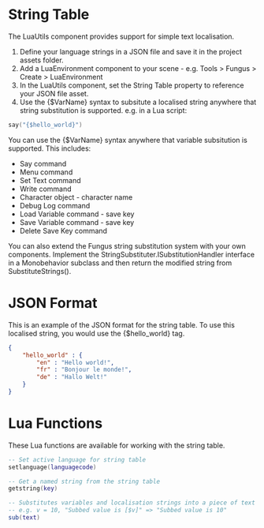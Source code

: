 # String Table

The LuaUtils component provides support for simple text localisation.

1. Define your language strings in a JSON file and save it in the project assets folder.
2. Add a LuaEnvironment component to your scene - e.g. Tools > Fungus > Create > LuaEnvironment 
3. In the LuaUtils component, set the String Table property to reference your JSON file asset.
4. Use the {$VarName} syntax to subsitute a localised string anywhere that string substitution is supported. e.g. in a Lua script:

```lua
say("{$hello_world}")
```

You can use the {$VarName} syntax anywhere that variable subsitution is supported. This includes:

- Say command
- Menu command
- Set Text command
- Write command
- Character object - character name
- Debug Log command
- Load Variable command - save key
- Save Variable command - save key
- Delete Save Key command

You can also extend the Fungus string substitution system with your own components. Implement the StringSubstituter.ISubstitutionHandler interface in a Monobehavior subclass and then return the modified string from SubstituteStrings().

# JSON Format

This is an example of the JSON format for the string table. To use this localised string, you would use the {$hello_world} tag.

```json
{
	"hello_world" : {
		"en" : "Hello world!",
		"fr" : "Bonjour le monde!",
		"de" : "Hallo Welt!"
	}
}
```

# Lua Functions

These Lua functions are available for working with the string table.

```lua
-- Set active language for string table
setlanguage(languagecode)

-- Get a named string from the string table
getstring(key)

-- Substitutes variables and localisation strings into a piece of text
-- e.g. v = 10, "Subbed value is [$v]" => "Subbed value is 10"
sub(text)
```

